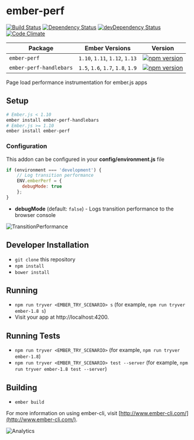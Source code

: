 # ember-perf

[![Build Status](https://travis-ci.org/mike-north/ember-perf.svg?branch=master)](https://travis-ci.org/mike-north/ember-perf)
[![Dependency Status](https://david-dm.org/mike-north/ember-perf.svg)](https://david-dm.org/mike-north/ember-perf)
[![devDependency Status](https://david-dm.org/mike-north/ember-perf/dev-status.svg)](https://david-dm.org/mike-north/ember-perf#info=devDependencies)
[![Code Climate](https://codeclimate.com/github/mike-north/ember-perf/badges/gpa.svg)](https://codeclimate.com/github/mike-north/ember-perf)

Package | Ember Versions | Version
--------|----------------|--------
`ember-perf` | `1.10`, `1.11`, `1.12`, `1.13` | [![npm version](https://badge.fury.io/js/ember-perf.svg)](http://badge.fury.io/js/ember-perf)
`ember-perf-handlebars` | `1.5`, `1.6`, `1.7`, `1.8`, `1.9` |  [![npm version](https://badge.fury.io/js/ember-perf-handlebars.svg)](http://badge.fury.io/js/ember-perf-handlebars) 

Page load performance instrumentation for ember.js apps

## Setup

```sh
# Ember.js < 1.10
ember install ember-perf-handlebars
# Ember.js >= 1.10
ember install ember-perf
```

### Configuration

This addon can be configured in your **config/environment.js** file

```js
if (environment === 'development') {
	// Log transition performance
	ENV.emberPerf = {
      debugMode: true
    };
}

```

* **debugMode** (default: `false`) - Logs transition performance to the browser console

![TransitionPerformance](http://i60.tinypic.com/2dtvfwz.png)


## Developer Installation

* `git clone` this repository
* `npm install`
* `bower install`

## Running

* `npm run tryver <EMBER_TRY_SCENARIO> s` (for example, `npm run tryver ember-1.8 s`)
* Visit your app at http://localhost:4200.

## Running Tests

* `npm run tryver <EMBER_TRY_SCENARIO>` (for example, `npm run tryver ember-1.8`)
* `npm run tryver <EMBER_TRY_SCENARIO> test --server` (for example, `npm run tryver ember-1.8 test --server`)

## Building

* `ember build`

For more information on using ember-cli, visit [http://www.ember-cli.com/](http://www.ember-cli.com/).

![Analytics](https://ga-beacon.appspot.com/UA-66610985-1/mike-north/ember-perf/readme)
